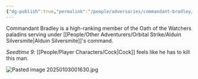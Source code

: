 ```yaml
---
{"dg-publish":true,"permalink":"/people/adversaries/commandant-bradley/","tags":["Character"]}
---
```


Commandant Bradley is a high-ranking member of the Oath of the Watchers paladins serving under [[People/Other Adventurers/Orbital Strike/Alduin Silversmite\|Alduin Silversmite]]'s command.  

*Seedtime 9*: [[People/Player Characters/Cock\|Cock]] feels like he has to kill this man.  

![Pasted image 20250103001630.jpg](/img/user/Z_Attachments/Pasted%20image%2020250103001630.jpg)